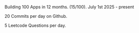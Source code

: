 Building 100 Apps in 12 months. (15/100). July 1st 2025 - present

20 Commits per day on Github. 

5 Leetcode Questions per day.
